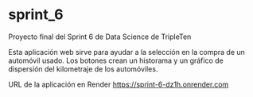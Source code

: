 # sprint_6
Proyecto final del Sprint 6 de Data Science de TripleTen

Esta aplicación web sirve para ayudar a la selección en la compra de un automóvil usado.
Los botones crean un historama y un gráfico de dispersión del kilometraje de los automóviles.

URL de la aplicación en Render
https://sprint-6-dz1h.onrender.com